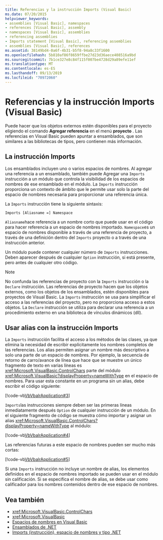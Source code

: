 ```yaml
---
title: Referencias y la instrucción Imports (Visual Basic)
ms.date: 07/20/2015
helpviewer_keywords:
- assemblies [Visual Basic], namespaces
- references [Visual Basic], assembly
- namespaces [Visual Basic], assemblies
- referencing assemblies
- Imports statement [Visual Basic], referencing assemblies
- assemblies [Visual Basic], references
ms.assetid: 38149bd4-0a6f-4b31-b5f8-94a8c33f1600
ms.openlocfilehash: 5b810af86f8659ffbe27d23d36aece408516a9bd
ms.sourcegitcommit: 7b1ce327e8c84f115f007be4728d29a89efe11ef
ms.translationtype: MT
ms.contentlocale: es-ES
ms.lasthandoff: 09/13/2019
ms.locfileid: "70972060"
---
```

# <a name="references-and-the-imports-statement-visual-basic"></a>Referencias y la instrucción Imports (Visual Basic)
Puede hacer que los objetos externos estén disponibles para el proyecto eligiendo el comando **Agregar referencia** en el menú **proyecto** . Las referencias en Visual Basic pueden apuntar a ensamblados, que son similares a las bibliotecas de tipos, pero contienen más información.  
  
## <a name="the-imports-statement"></a>La instrucción Imports  
 Los ensamblados incluyen uno o varios espacios de nombres. Al agregar una referencia a un ensamblado, también puede Agregar una `Imports` instrucción a un módulo que controla la visibilidad de los espacios de nombres de ese ensamblado en el módulo. La `Imports` instrucción proporciona un contexto de ámbito que le permite usar solo la parte del espacio de nombres necesaria para proporcionar una referencia única.  
  
 La `Imports` instrucción tiene la siguiente sintaxis:  
  
 `Imports [Aliasname =] Namespace`  
  
 `Aliasname`hace referencia a un nombre corto que puede usar en el código para hacer referencia a un espacio de nombres importado. `Namespace`es un espacio de nombres disponible a través de una referencia de proyecto, a través de una definición dentro del `Imports` proyecto o a través de una instrucción anterior.  
  
 Un módulo puede contener cualquier número de `Imports` instrucciones. Deben aparecer después de cualquier `Option` instrucción, si está presente, pero antes de cualquier otro código.  
  
> [!NOTE]
> No confunda las referencias de proyecto con la `Imports` instrucción o la `Declare` instrucción. Las referencias de proyecto hacen que los objetos externos, como los objetos de los ensamblados, estén disponibles para proyectos de Visual Basic. La `Imports` instrucción se usa para simplificar el acceso a las referencias del proyecto, pero no proporciona acceso a estos objetos. La `Declare` instrucción se utiliza para declarar una referencia a un procedimiento externo en una biblioteca de vínculos dinámicos (dll).  
  
## <a name="using-aliases-with-the-imports-statement"></a>Usar alias con la instrucción Imports  
 La `Imports` instrucción facilita el acceso a los métodos de las clases, ya que elimina la necesidad de escribir explícitamente los nombres completos de las referencias. Los alias permiten asignar un nombre más descriptivo a solo una parte de un espacio de nombres. Por ejemplo, la secuencia de retorno de carro/avance de línea que hace que se muestre un único fragmento de texto en varias líneas es <xref:Microsoft.VisualBasic.ControlChars> parte del módulo <xref:Microsoft.VisualBasic?displayProperty=nameWithType> en el espacio de nombres. Para usar esta constante en un programa sin un alias, debe escribir el código siguiente:  
  
 [!code-vb[VbVbalrApplication#3](~/samples/snippets/visualbasic/VS_Snippets_VBCSharp/VbVbalrApplication/VB/Class1.vb#3)]  
  
 `Imports`las instrucciones siempre deben ser las primeras líneas inmediatamente después `Option` de cualquier instrucción de un módulo. En el siguiente fragmento de código se muestra cómo importar y asignar un alias <xref:Microsoft.VisualBasic.ControlChars?displayProperty=nameWithType> al módulo:  
  
 [!code-vb[VbVbalrApplication#4](~/samples/snippets/visualbasic/VS_Snippets_VBCSharp/VbVbalrApplication/VB/Class1.vb#4)]  
  
 Las referencias futuras a este espacio de nombres pueden ser mucho más cortas:  
  
 [!code-vb[VbVbalrApplication#5](~/samples/snippets/visualbasic/VS_Snippets_VBCSharp/VbVbalrApplication/VB/Class1.vb#5)]  
  
 Si una `Imports` instrucción no incluye un nombre de alias, los elementos definidos en el espacio de nombres importado se pueden usar en el módulo sin calificación. Si se especifica el nombre de alias, se debe usar como calificador para los nombres contenidos dentro de ese espacio de nombres.  
  
## <a name="see-also"></a>Vea también

- <xref:Microsoft.VisualBasic.ControlChars>
- <xref:Microsoft.VisualBasic>
- [Espacios de nombres en Visual Basic](namespaces.md)
- [Ensamblados de .NET](../../../standard/assembly/index.md)
- [Imports (instrucción), espacio de nombres y tipo .NET](../../language-reference/statements/imports-statement-net-namespace-and-type.md)
